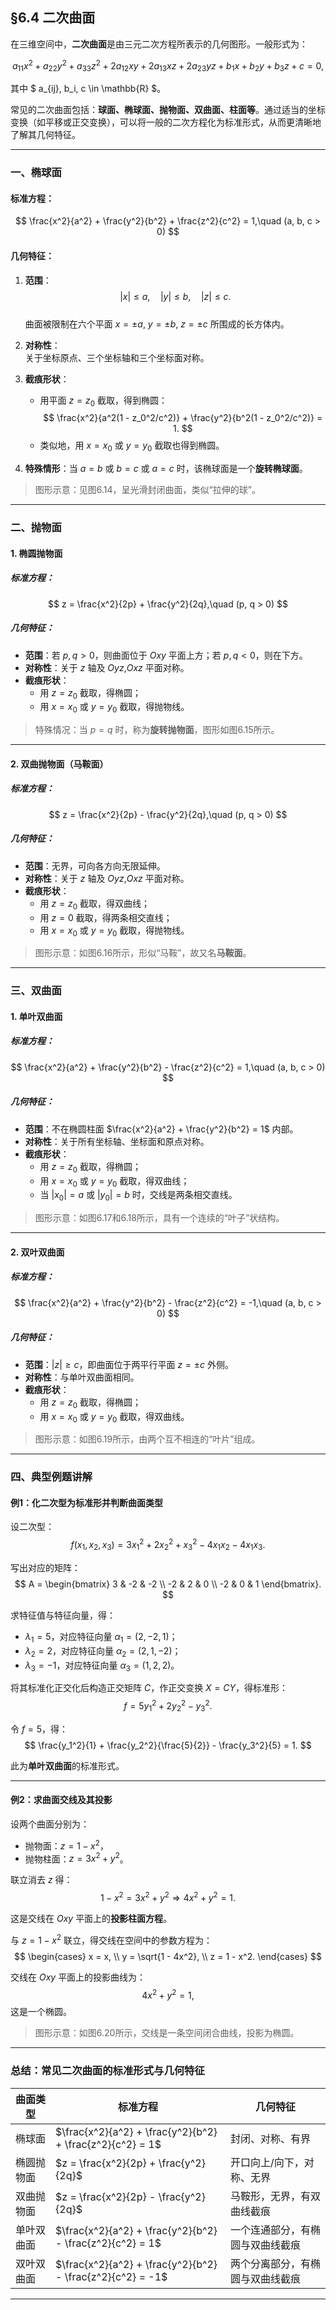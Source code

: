 ## **§6.4 二次曲面**

在三维空间中，**二次曲面**是由三元二次方程所表示的几何图形。一般形式为：

$$
a_{11}x^2 + a_{22}y^2 + a_{33}z^2 + 2a_{12}xy + 2a_{13}xz + 2a_{23}yz + b_1x + b_2y + b_3z + c = 0,
$$

其中 $ a_{ij}, b_i, c \in \mathbb{R} $。

常见的二次曲面包括：**球面、椭球面、抛物面、双曲面、柱面等**。通过适当的坐标变换（如平移或正交变换），可以将一般的二次方程化为标准形式，从而更清晰地了解其几何特征。

---

### 一、椭球面

#### 标准方程：
$$
\frac{x^2}{a^2} + \frac{y^2}{b^2} + \frac{z^2}{c^2} = 1,\quad (a, b, c > 0)
$$

#### 几何特征：

1. **范围**：  
   $$
   |x| \leq a,\quad |y| \leq b,\quad |z| \leq c.
   $$  
   曲面被限制在六个平面 $x = \pm a$, $y = \pm b$, $z = \pm c$ 所围成的长方体内。

2. **对称性**：  
   关于坐标原点、三个坐标轴和三个坐标面对称。

3. **截痕形状**：  
   - 用平面 $z = z_0$ 截取，得到椭圆：  
     $$
     \frac{x^2}{a^2(1 - z_0^2/c^2)} + \frac{y^2}{b^2(1 - z_0^2/c^2)} = 1.
     $$
   - 类似地，用 $x = x_0$ 或 $y = y_0$ 截取也得到椭圆。

4. **特殊情形**：当 $a = b$ 或 $b = c$ 或 $a = c$ 时，该椭球面是一个**旋转椭球面**。

> 图形示意：见图6.14，呈光滑封闭曲面，类似“拉伸的球”。

---

### 二、抛物面

#### 1. 椭圆抛物面

##### 标准方程：
$$
z = \frac{x^2}{2p} + \frac{y^2}{2q},\quad (p, q > 0)
$$

##### 几何特征：

- **范围**：若 $p, q > 0$，则曲面位于 $Oxy$ 平面上方；若 $p, q < 0$，则在下方。
- **对称性**：关于 $z$ 轴及 $Oyz$,$Oxz$ 平面对称。
- **截痕形状**：
  - 用 $z = z_0$ 截取，得椭圆；
  - 用 $x = x_0$ 或 $y = y_0$ 截取，得抛物线。

> 特殊情况：当 $p = q$ 时，称为**旋转抛物面**，图形如图6.15所示。

---

#### 2. 双曲抛物面（马鞍面）

##### 标准方程：
$$
z = \frac{x^2}{2p} - \frac{y^2}{2q},\quad (p, q > 0)
$$

##### 几何特征：

- **范围**：无界，可向各方向无限延伸。
- **对称性**：关于 $z$ 轴及 $Oyz$,$Oxz$ 平面对称。
- **截痕形状**：
  - 用 $z = z_0$ 截取，得双曲线；
  - 用 $z = 0$ 截取，得两条相交直线；
  - 用 $x = x_0$ 或 $y = y_0$ 截取，得抛物线。

> 图形示意：如图6.16所示，形似“马鞍”，故又名**马鞍面**。

---

### 三、双曲面

#### 1. 单叶双曲面

##### 标准方程：
$$
\frac{x^2}{a^2} + \frac{y^2}{b^2} - \frac{z^2}{c^2} = 1,\quad (a, b, c > 0)
$$

##### 几何特征：

- **范围**：不在椭圆柱面 $\frac{x^2}{a^2} + \frac{y^2}{b^2} = 1$ 内部。
- **对称性**：关于所有坐标轴、坐标面和原点对称。
- **截痕形状**：
  - 用 $z = z_0$ 截取，得椭圆；
  - 用 $x = x_0$ 或 $y = y_0$ 截取，得双曲线；
  - 当 $|x_0| = a$ 或 $|y_0| = b$ 时，交线是两条相交直线。

> 图形示意：如图6.17和6.18所示，具有一个连续的“叶子”状结构。

---

#### 2. 双叶双曲面

##### 标准方程：
$$
\frac{x^2}{a^2} + \frac{y^2}{b^2} - \frac{z^2}{c^2} = -1,\quad (a, b, c > 0)
$$

##### 几何特征：

- **范围**：$|z| \geq c$，即曲面位于两平行平面 $z = \pm c$ 外侧。
- **对称性**：与单叶双曲面相同。
- **截痕形状**：
  - 用 $z = z_0$ 截取，得椭圆；
  - 用 $x = x_0$ 或 $y = y_0$ 截取，得双曲线。

> 图形示意：如图6.19所示，由两个互不相连的“叶片”组成。

---

### 四、典型例题讲解

#### 例1：化二次型为标准形并判断曲面类型

设二次型：
$$
f(x_1, x_2, x_3) = 3x_1^2 + 2x_2^2 + x_3^2 - 4x_1x_2 - 4x_1x_3.
$$

写出对应的矩阵：
$$
A = \begin{bmatrix}
3 & -2 & -2 \\
-2 & 2 & 0 \\
-2 & 0 & 1
\end{bmatrix}.
$$

求特征值与特征向量，得：
- $\lambda_1 = 5$，对应特征向量 $\alpha_1 = (2, -2, 1)$；
- $\lambda_2 = 2$，对应特征向量 $\alpha_2 = (2, 1, -2)$；
- $\lambda_3 = -1$，对应特征向量 $\alpha_3 = (1, 2, 2)$。

将其标准化正交化后构造正交矩阵 $C$，作正交变换 $X = CY$，得标准形：
$$
f = 5y_1^2 + 2y_2^2 - y_3^2.
$$

令 $f = 5$，得：
$$
\frac{y_1^2}{1} + \frac{y_2^2}{\frac{5}{2}} - \frac{y_3^2}{5} = 1.
$$

此为**单叶双曲面**的标准形式。

---

#### 例2：求曲面交线及其投影

设两个曲面分别为：
- 抛物面：$z = 1 - x^2$，
- 抛物柱面：$z = 3x^2 + y^2$。

联立消去 $z$ 得：
$$
1 - x^2 = 3x^2 + y^2 \Rightarrow 4x^2 + y^2 = 1.
$$

这是交线在 $Oxy$ 平面上的**投影柱面方程**。

与 $z = 1 - x^2$ 联立，得交线在空间中的参数方程为：
$$
\begin{cases}
x = x, \\
y = \sqrt{1 - 4x^2}, \\
z = 1 - x^2.
\end{cases}
$$

交线在 $Oxy$ 平面上的投影曲线为：
$$
4x^2 + y^2 = 1,
$$
这是一个椭圆。

> 图形示意：如图6.20所示，交线是一条空间闭合曲线，投影为椭圆。

---

### 总结：常见二次曲面的标准形式与几何特征

| 曲面类型       | 标准方程                                       | 几何特征                                 |
|----------------|------------------------------------------------|------------------------------------------|
| 椭球面         | $\frac{x^2}{a^2} + \frac{y^2}{b^2} + \frac{z^2}{c^2} = 1$ | 封闭、对称、有界                         |
| 椭圆抛物面     | $z = \frac{x^2}{2p} + \frac{y^2}{2q}$        | 开口向上/向下，对称、无界                |
| 双曲抛物面     | $z = \frac{x^2}{2p} - \frac{y^2}{2q}$        | 马鞍形，无界，有双曲线截痕               |
| 单叶双曲面     | $\frac{x^2}{a^2} + \frac{y^2}{b^2} - \frac{z^2}{c^2} = 1$ | 一个连通部分，有椭圆与双曲线截痕         |
| 双叶双曲面     | $\frac{x^2}{a^2} + \frac{y^2}{b^2} - \frac{z^2}{c^2} = -1$ | 两个分离部分，有椭圆与双曲线截痕         |

---